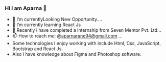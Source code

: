 ### Hi I am Aparna 👋



- 🔭 I’m currentlyLooking New Opportunity....
- 🌱 I’m currently learning React Js
- 👯 Recently i have completed a internship from Seven Mentor Pvt. Ltd...
- 📫 How to reach me: @aparnarane94@gmail.com ...
- Some technologies I enjoy  working with include Html, Css, JavaScript, Bootstrap and React Js.
- Also i have knowledge about Figma and Photoshop software.


